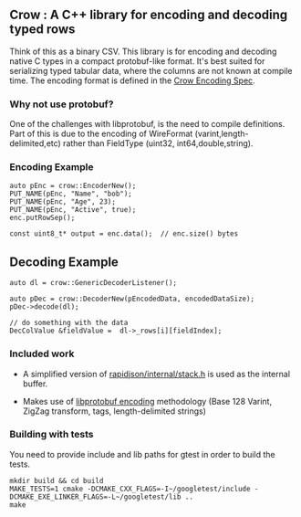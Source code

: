 ## Crow : A C++ library for encoding and decoding typed rows

Think of this as a binary CSV.  This library is for encoding and decoding native C types in a compact protobuf-like format.  It's best suited for serializing typed tabular data, where the columns are not known at compile time.  The encoding format is defined in the [Crow Encoding Spec](https://github.com/packetzero/libcrow_cr/blob/master/doc/CrowEncodingSpec.md).

### Why not use protobuf?
One of the challenges with libprotobuf, is the need to compile definitions.  Part of this
is due to the encoding of WireFormat (varint,length-delimited,etc) rather than FieldType
(uint32, int64,double,string).

### Encoding Example

```
auto pEnc = crow::EncoderNew();
PUT_NAME(pEnc, "Name", "bob");
PUT_NAME(pEnc, "Age", 23);
PUT_NAME(pEnc, "Active", true);
enc.putRowSep();

const uint8_t* output = enc.data();  // enc.size() bytes
```

## Decoding Example

```
auto dl = crow::GenericDecoderListener();

auto pDec = crow::DecoderNew(pEncodedData, encodedDataSize);
pDec->decode(dl);

// do something with the data
DecColValue &fieldValue =  dl->_rows[i][fieldIndex];

```

### Included work

- A simplified version of [rapidjson/internal/stack.h](https://github.com/Tencent/rapidjson/blob/master/include/rapidjson/internal/stack.h) is used as the internal buffer.

- Makes use of [libprotobuf encoding](https://developers.google.com/protocol-buffers/docs/encoding) methodology (Base 128 Varint, ZigZag transform, tags, length-delimited strings)

### Building with tests
You need to provide include and lib paths for gtest in order to build the tests.
```
mkdir build && cd build
MAKE_TESTS=1 cmake -DCMAKE_CXX_FLAGS=-I~/googletest/include -DCMAKE_EXE_LINKER_FLAGS=-L~/googletest/lib ..
make
```
